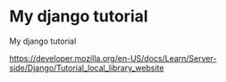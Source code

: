 # My django tutorial
 My django tutorial

https://developer.mozilla.org/en-US/docs/Learn/Server-side/Django/Tutorial_local_library_website